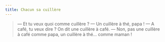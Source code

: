 ```yaml
---
title: Chacun sa cuillère
---
```


> — Et tu veux quoi comme cuillère ?
> — Un cuillère à thé, papa !
> — A café, tu veux dire ? On dit une cuillère à café.
> — Non, pas une cuillère à café comme papa, un cuillère à thé... comme maman !

